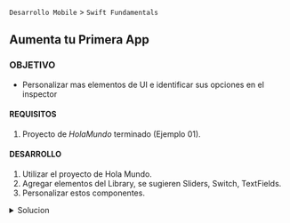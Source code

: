 `Desarrollo Mobile` > `Swift Fundamentals`

## Aumenta tu Primera App 

### OBJETIVO 

- Personalizar mas elementos de UI e identificar sus opciones en el inspector

#### REQUISITOS 

1. Proyecto de *HolaMundo* terminado (Ejemplo 01).

#### DESARROLLO

1. Utilizar el proyecto de Hola Mundo.
2. Agregar elementos del Library, se sugieren Sliders, Switch, TextFields.
3. Personalizar estos componentes.


<details>
	<summary>Solucion</summary>
	<p> Con base en el proyecto de Hola Mundo, abrir el Storyboard </p>
	<p> En el Storyboard, ir a **Library [ + ]** y arrastrar los elementos de UI que el alumno guste. </p>
	<p> Con el uso del Inspector, personalizar estos componentes. Intentar recrear algo parecido a esto: </p>
	<img src="1.png" alt="Solucion" width="600"
         height="411">
</details> 

